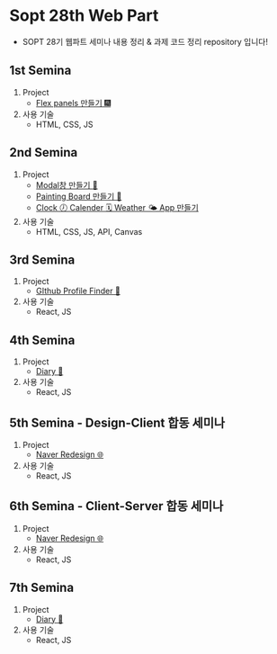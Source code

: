 # Sopt 28th Web Part

- SOPT 28기 웹파트 세미나 내용 정리 & 과제 코드 정리 repository 입니다!

## 1st Semina

1. Project
   - [Flex panels 만들기 🎆](https://github.com/Nahee-Park/SOPT_28th/tree/master/1st_semina/flex-panel)
2. 사용 기술
   - HTML, CSS, JS

## 2nd Semina

1. Project
   - [Modal창 만들기 🔳](https://github.com/Nahee-Park/SOPT_28th/tree/master/2nd_semina/modalTab)
   - [Painting Board 만들기 🎨](https://github.com/Nahee-Park/SOPT_28th/tree/master/2nd_semina/painting-board)
   - [Clock 🕖 Calender 🗓 Weather 🌤 App 만들기 ](https://github.com/Nahee-Park/SOPT_28th/tree/master/2nd_semina/clock-weather)
2. 사용 기술
   - HTML, CSS, JS, API, Canvas

## 3rd Semina

1. Project
   - [GIthub Profile Finder 🔎](https://github.com/Nahee-Park/SOPT_28th/tree/master/3rd_semina/GithubProfileFinder)
2. 사용 기술
   - React, JS

## 4th Semina

1. Project
   - [Diary 📔](https://github.com/Nahee-Park/SOPT_28th/tree/master/4th_semina/diary)
2. 사용 기술
   - React, JS

## 5th Semina - Design-Client 합동 세미나

1. Project
   - [Naver Redesign 🌐](https://github.com/Nahee-Park/Naver-Client)
2. 사용 기술
   - React, JS

## 6th Semina - Client-Server 합동 세미나

1. Project
   - [Naver Redesign 🌐](https://github.com/Nahee-Park/Naver-Client)
2. 사용 기술
   - React, JS

## 7th Semina

1. Project
   - [Diary 📔](https://github.com/Nahee-Park/SOPT_28th/tree/master/7th_semina)
2. 사용 기술 
   - React, JS
